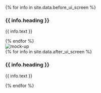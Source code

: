 <div class = 'flex contain'>
  <div class= 'third container'>
    <div class = 'row'>
    {% for info in site.data.before_ui_screen %}
      <div class = 'col-md-11'>
        <i class = 'icon icon-{{ info.icon }}' aria-hidden = 'true' style = 'font-size: 40px;'></i>
        <h3> {{ info.heading }}</h3>
        <p>{{ info.text }}</p>
      </div>
    {% endfor %}
    </div>
  </div>
  <div class = 'third'>
    <img src = '{{ site.baseurl }}/assets/mockup-gif' alt = 'mock-up' class = 'mockup'>
  </div>
  <div class = 'third container'>
    <div class = 'row'>
    {% for info in site.data.after_ui_screen %}
      <div class = 'col-md-11'>
        <i class = 'icon icon-{{ info.icon }}' aria-hidden = 'true' style = 'font-size: 40px;'></i>
        <h3> {{ info.heading }}</h3>
        <p> {{ info.text }}</p>
      </div>
    {% endfor %}
    </div>
  </div>
</div>
